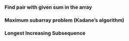 ### Find pair with given sum in the array

### Maximum subarray problem (Kadane’s algorithm)

### Longest Increasing Subsequence
